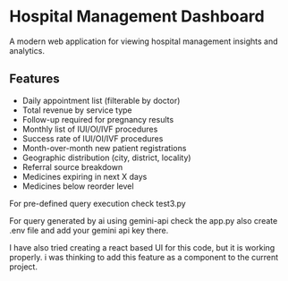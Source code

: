 # Hospital Management Dashboard

A modern web application for viewing hospital management insights and analytics.

## Features

- Daily appointment list (filterable by doctor)
- Total revenue by service type
- Follow-up required for pregnancy results 
- Monthly list of IUI/OI/IVF procedures
- Success rate of IUI/OI/IVF procedures
- Month-over-month new patient registrations
- Geographic distribution (city, district, locality)
- Referral source breakdown
- Medicines expiring in next X days
- Medicines below reorder level

For pre-defined query execution check test3.py

For query generated by ai using gemini-api check the app.py
also create .env file and add your gemini api key there.




I have also tried creating a react based UI for this code, but it is working properly.
i was thinking to add this feature as a component to the current project.

